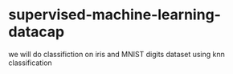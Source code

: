 # supervised-machine-learning-datacap
we will do classifiction on iris and MNIST digits dataset using knn classification
